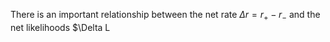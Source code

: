There is an important relationship between the net rate $\Delta r=r_+ - r_-$ and the net likelihoods $\Delta L 